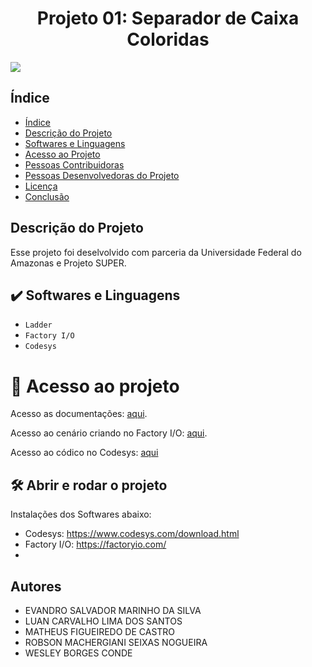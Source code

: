<h1 align="center"> Projeto 01: Separador de Caixa Coloridas </h1> <img src="https://img.shields.io/badge/Status-Conclu%C3%ADdo-brightgreen"/>

## Índice 

* [Índice](#índice)
* [Descrição do Projeto](#descrição-do-projeto)
* [Softwares e Linguagens](#Softwares-e-Linguagens)
* [Acesso ao Projeto](#acesso-ao-projeto)
* [Pessoas Contribuidoras](#pessoas-contribuidoras)
* [Pessoas Desenvolvedoras do Projeto](#pessoas-desenvolvedoras)
* [Licença](#licença)
* [Conclusão](#conclusão)

## Descrição do Projeto
  Esse projeto foi deselvolvido com parceria da Universidade Federal do Amazonas e Projeto SUPER.
 
## ✔️ Softwares e Linguagens
- ``Ladder``
- ``Factory I/O``
- ``Codesys``
  
# 📁 Acesso ao projeto
Acesso as documentações: [aqui](https://github.com/Evandro02/Evandro_All_Projects/files/8342442/Projeto.Super.-.Separacao.de.Caixas.Coloridas.2.pdf). </p>
Acesso ao cenário criando no Factory I/O: [aqui](https://mega.nz/file/kMM2hJ4S#J8_4m5PRC5wzOtkgY86NKyPNSl_p4uHW70oi5mQcC94). </p>
Acesso ao códico no Codesys: [aqui]()

## 🛠️ Abrir e rodar o projeto
Instalações dos Softwares abaixo:
- Codesys: https://www.codesys.com/download.html
- Factory I/O: https://factoryio.com/
- 
## Autores
- EVANDRO SALVADOR MARINHO DA SILVA
- LUAN CARVALHO LIMA DOS SANTOS  
- MATHEUS FIGUEIREDO DE CASTRO 
- ROBSON MACHERGIANI SEIXAS NOGUEIRA
- WESLEY BORGES CONDE 
